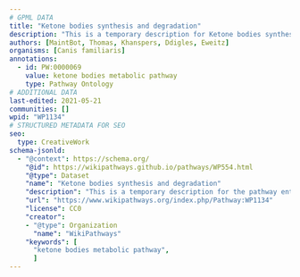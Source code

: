 ```yaml
---
# GPML DATA
title: "Ketone bodies synthesis and degradation"
description: "This is a temporary description for Ketone bodies synthesis and degradation"
authors: [MaintBot, Thomas, Khanspers, Ddigles, Eweitz]
organisms: [Canis familiaris]
annotations:
  - id: PW:0000069
    value: ketone bodies metabolic pathway
    type: Pathway Ontology
# ADDITIONAL DATA
last-edited: 2021-05-21
communities: []
wpid: "WP1134"
# STRUCTURED METADATA FOR SEO
seo:
  type: CreativeWork
schema-jsonld:
  - "@context": https://schema.org/
    "@id": https://wikipathways.github.io/pathways/WP554.html
    "@type": Dataset
    "name": "Ketone bodies synthesis and degradation"
    "description": "This is a temporary description for the pathway entitled: Ketone bodies synthesis and degradation"
    "url": "https://www.wikipathways.org/index.php/Pathway:WP1134"
    "license": CC0
    "creator":
    - "@type": Organization
      "name": "WikiPathways"
    "keywords": [
      "ketone bodies metabolic pathway",
      ]
---
```

